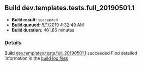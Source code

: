 ## Build dev.templates.tests.full_20190501.1
- **Build result:** `succeeded`
- **Build queued:** 5/1/2019 4:32:49 AM
- **Build duration:** 461.86 minutes
### Details
Build [dev.templates.tests.full_20190501.1](https://winappstudio.visualstudio.com/web/build.aspx?pcguid=a4ef43be-68ce-4195-a619-079b4d9834c2&builduri=vstfs%3a%2f%2f%2fBuild%2fBuild%2f27874) succeeded
Find detailed information in the [build log files](https://uwpctdiags.blob.core.windows.net/buildlogs/dev.templates.tests.full_20190501.1_logs.zip)
